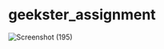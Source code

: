 # geekster_assignment
![Screenshot (195)](https://user-images.githubusercontent.com/104826351/204983390-26d51ebf-0614-42b8-a7f9-0182a0e78e26.png)
